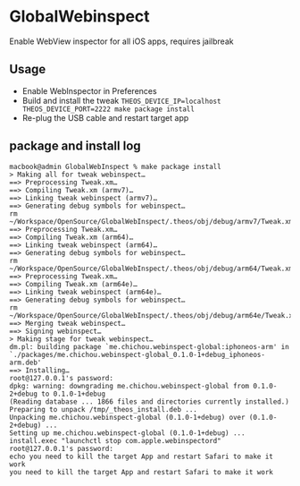 # GlobalWebinspect

Enable WebView inspector for all iOS apps, requires jailbreak

## Usage

* Enable WebInspector in Preferences
* Build and install the tweak `THEOS_DEVICE_IP=localhost THEOS_DEVICE_PORT=2222 make package install`
* Re-plug the USB cable and restart target app

## package and install log

```text
macbook@admin GlobalWebInspect % make package install
> Making all for tweak webinspect…
==> Preprocessing Tweak.xm…
==> Compiling Tweak.xm (armv7)…
==> Linking tweak webinspect (armv7)…
==> Generating debug symbols for webinspect…
rm ~/Workspace/OpenSource/GlobalWebInspect/.theos/obj/debug/armv7/Tweak.xm.mm
==> Preprocessing Tweak.xm…
==> Compiling Tweak.xm (arm64)…
==> Linking tweak webinspect (arm64)…
==> Generating debug symbols for webinspect…
rm ~/Workspace/OpenSource/GlobalWebInspect/.theos/obj/debug/arm64/Tweak.xm.mm
==> Preprocessing Tweak.xm…
==> Compiling Tweak.xm (arm64e)…
==> Linking tweak webinspect (arm64e)…
==> Generating debug symbols for webinspect…
rm ~/Workspace/OpenSource/GlobalWebInspect/.theos/obj/debug/arm64e/Tweak.xm.mm
==> Merging tweak webinspect…
==> Signing webinspect…
> Making stage for tweak webinspect…
dm.pl: building package `me.chichou.webinspect-global:iphoneos-arm' in `./packages/me.chichou.webinspect-global_0.1.0-1+debug_iphoneos-arm.deb'
==> Installing…
root@127.0.0.1's password:
dpkg: warning: downgrading me.chichou.webinspect-global from 0.1.0-2+debug to 0.1.0-1+debug
(Reading database ... 1866 files and directories currently installed.)
Preparing to unpack /tmp/_theos_install.deb ...
Unpacking me.chichou.webinspect-global (0.1.0-1+debug) over (0.1.0-2+debug) ...
Setting up me.chichou.webinspect-global (0.1.0-1+debug) ...
install.exec "launchctl stop com.apple.webinspectord"
root@127.0.0.1's password:
echo you need to kill the target App and restart Safari to make it work
you need to kill the target App and restart Safari to make it work
```
